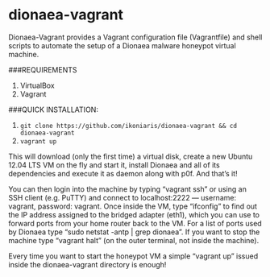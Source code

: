 dionaea-vagrant
===============

Dionaea-Vagrant provides a Vagrant configuration file (Vagrantfile) and shell scripts to automate the setup of a Dionaea malware honeypot virtual machine.

###REQUIREMENTS

1. VirtualBox
2. Vagrant

###QUICK INSTALLATION:
1. `git clone https://github.com/ikoniaris/dionaea-vagrant && cd dionaea-vagrant`
2. `vagrant up`

This will download (only the first time) a virtual disk, create a new Ubuntu 12.04 LTS VM on the fly and start it, install Dionaea and all of its dependencies and execute it as daemon along with p0f. And that’s it!

You can then login into the machine by typing “vagrant ssh” or using an SSH client (e.g. PuTTY) and connect to localhost:2222 — username: vagrant, password: vagrant. Once inside the VM, type “ifconfig” to find out the IP address assigned to the bridged adapter (eth1), which you can use to forward ports from your home router back to the VM. For a list of ports used by Dionaea type “sudo netstat -antp | grep dionaea”. If you want to stop the machine type “vagrant halt” (on the outer terminal, not inside the machine).

Every time you want to start the honeypot VM a simple “vagrant up” issued inside the dionaea-vagrant directory is enough!
